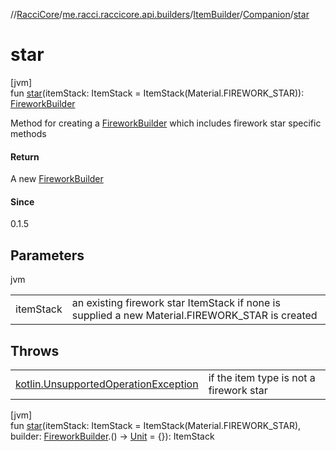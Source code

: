//[RacciCore](../../../../index.md)/[me.racci.raccicore.api.builders](../../index.md)/[ItemBuilder](../index.md)/[Companion](index.md)/[star](star.md)

# star

[jvm]\
fun [star](star.md)(itemStack: ItemStack = ItemStack(Material.FIREWORK_STAR)): [FireworkBuilder](../../-firework-builder/index.md)

Method for creating a [FireworkBuilder](../../-firework-builder/index.md) which includes firework star specific methods

#### Return

A new [FireworkBuilder](../../-firework-builder/index.md)

#### Since

0.1.5

## Parameters

jvm

| | |
|---|---|
| itemStack | an existing firework star ItemStack if none is supplied a new Material.FIREWORK_STAR is created |

## Throws

| | |
|---|---|
| [kotlin.UnsupportedOperationException](https://kotlinlang.org/api/latest/jvm/stdlib/kotlin/-unsupported-operation-exception/index.html) | if the item type is not a firework star |

[jvm]\
fun [star](star.md)(itemStack: ItemStack = ItemStack(Material.FIREWORK_STAR), builder: [FireworkBuilder](../../-firework-builder/index.md).() -&gt; [Unit](https://kotlinlang.org/api/latest/jvm/stdlib/kotlin/-unit/index.html) = {}): ItemStack
